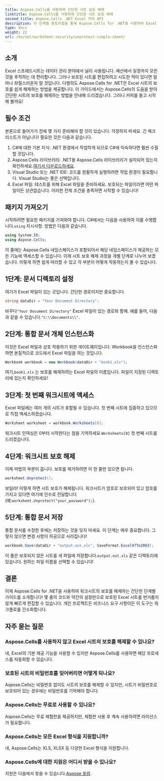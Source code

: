 ```yaml
---
title: Aspose.Cells를 사용하여 간단한 시트 보호 해제
linktitle: Aspose.Cells를 사용하여 간단한 시트 보호 해제
second_title: Aspose.Cells .NET Excel 처리 API
description: 이 단계별 튜토리얼을 통해 Aspose.Cells for .NET을 사용하여 Excel 시트의 보호를 손쉽게 해제하는 방법을 알아보세요.
type: docs
weight: 22
url: /ko/net/worksheet-security/unprotect-simple-sheet/
---
```

## 소개
Excel 스프레드시트는 데이터 관리 분야에서 널리 사용됩니다. 예산에서 일정까지 모든 것을 추적하는 데 편리합니다. 그러나 보호된 시트를 편집하려고 시도한 적이 있다면 얼마나 좌절스러운지 알 것입니다. 다행히도 Aspose.Cells for .NET은 Excel 시트의 보호를 쉽게 해제하는 방법을 제공합니다. 이 가이드에서는 Aspose.Cells의 도움을 받아 간단한 시트의 보호를 해제하는 방법을 안내해 드리겠습니다. 그러니 커피를 들고 시작해 볼까요!
## 필수 조건
본론으로 들어가기 전에 몇 가지 준비해야 할 것이 있습니다. 걱정하지 마세요. 긴 체크리스트가 아닙니다! 필요한 것은 다음과 같습니다.
1. C#에 대한 기본 지식: .NET 환경에서 작업하게 되므로 C#에 익숙하다면 훨씬 수월할 것입니다.
2.  Aspose.Cells 라이브러리: .NET용 Aspose.Cells 라이브러리가 설치되어 있는지 확인하세요.[여기서 다운로드하세요](https://releases.aspose.com/cells/net/).
3. Visual Studio 또는 .NET IDE: 코드를 원활하게 실행하려면 작업 환경이 필요합니다. Visual Studio는 좋은 선택입니다.
4. Excel 파일: 테스트를 위해 Excel 파일을 준비하세요. 보호되는 파일이라면 어떤 파일이든 상관없습니다.
이러한 전제 조건을 충족하면 시작할 수 있습니다!
## 패키지 가져오기
 시작하려면 필요한 패키지를 가져와야 합니다. C#에서는 다음을 사용하여 이를 수행합니다.`using` 지시사항. 방법은 다음과 같습니다.
```csharp
using System.IO;
using Aspose.Cells;
```
이 줄에는 Aspose.Cells 네임스페이스가 포함되어서 해당 네임스페이스가 제공하는 모든 기능에 액세스할 수 있습니다. 
이제 시트 보호 해제 과정을 개별 단계로 나누어 보겠습니다. 이렇게 하면 쉽게 따라할 수 있고 각 부분이 어떻게 작동하는지 볼 수 있습니다.
## 1단계: 문서 디렉토리 설정
여기가 Excel 파일이 있는 곳입니다. 간단한 경로이지만 중요합니다. 
```csharp
string dataDir = "Your Document Directory";
```
 바꾸다`"Your Document Directory"` Excel 파일이 있는 경로와 함께. 예를 들어, 다음과 같을 수 있습니다.`"C:\\Documents\\"`.
## 2단계: 통합 문서 개체 인스턴스화
이것은 Excel 파일과 상호 작용하기 위한 게이트웨이입니다. Workbook을 인스턴스화하면 본질적으로 코드에서 Excel 파일을 여는 것입니다.
```csharp
Workbook workbook = new Workbook(dataDir + "book1.xls");
```
 여기,`book1.xls` 는 보호를 해제하려는 Excel 파일의 이름입니다. 파일이 지정된 디렉토리에 있는지 확인하세요!
## 3단계: 첫 번째 워크시트에 액세스
Excel 파일에는 여러 개의 시트가 포함될 수 있습니다. 첫 번째 시트에 집중하고 있으므로 직접 액세스하겠습니다.
```csharp
Worksheet worksheet = workbook.Worksheets[0];
```
 워크시트 인덱싱은 0부터 시작한다는 점을 기억하세요.`Worksheets[0]` 첫 번째 시트를 드리겠습니다.
## 4단계: 워크시트 보호 해제
이제 마법의 부분이 옵니다. 보호를 제거하려면 이 한 줄만 있으면 됩니다.
```csharp
worksheet.Unprotect();
```
 보일라! 이렇게 하면 시트 보호가 해제됩니다. 워크시트가 암호로 보호되어 있고 암호를 가지고 있다면 여기에 인수로 전달합니다(예:`worksheet.Unprotect("your_password");`).
## 5단계: 통합 문서 저장
통합 문서를 수정한 후에는 저장하는 것을 잊지 마세요. 이 단계는 매우 중요합니다. 그렇지 않으면 변경 사항이 허공으로 사라집니다!
```csharp
workbook.Save(dataDir + "output.out.xls", SaveFormat.Excel97To2003);
```
 이 줄은 보호되지 않은 시트를 새 파일에 저장합니다.`output.out.xls` 같은 디렉토리에 있습니다. 원하는 파일 이름을 선택할 수 있습니다!
## 결론
이제 Aspose.Cells for .NET을 사용하여 워크시트의 보호를 해제하는 간단한 단계별 가이드를 소개합니다! 몇 줄의 코드와 약간의 설정만으로 보호된 Excel 시트를 번거롭지 않게 빠르게 편집할 수 있습니다. 개인 프로젝트든 비즈니스 요구 사항이든 이 도구는 워크플로를 간소화합니다.
## 자주 묻는 질문
### Aspose.Cells를 사용하지 않고 Excel 시트의 보호를 해제할 수 있나요?
네, Excel의 기본 제공 기능을 사용할 수 있지만 Aspose.Cells를 사용하면 해당 프로세스를 자동화할 수 있습니다.
### 보호된 시트의 비밀번호를 잊어버리면 어떻게 되나요?
Aspose.Cells는 비밀번호 없이도 시트의 보호를 해제할 수 있지만, 시트가 비밀번호로 보호되어 있는 경우에는 비밀번호를 기억해야 합니다.
### Aspose.Cells는 무료로 사용할 수 있나요?
Aspose.Cells는 무료 체험판을 제공하지만, 체험판 사용 후 계속 사용하려면 라이선스가 필요합니다.
### Aspose.Cells는 모든 Excel 형식을 지원합니까?
네, Aspose.Cells는 XLS, XLSX 등 다양한 Excel 형식을 지원합니다. 
### Aspose.Cells에 대한 지원은 어디서 받을 수 있나요?
 지원은 다음에서 찾을 수 있습니다.[Aspose 포럼](https://forum.aspose.com/c/cells/9).
